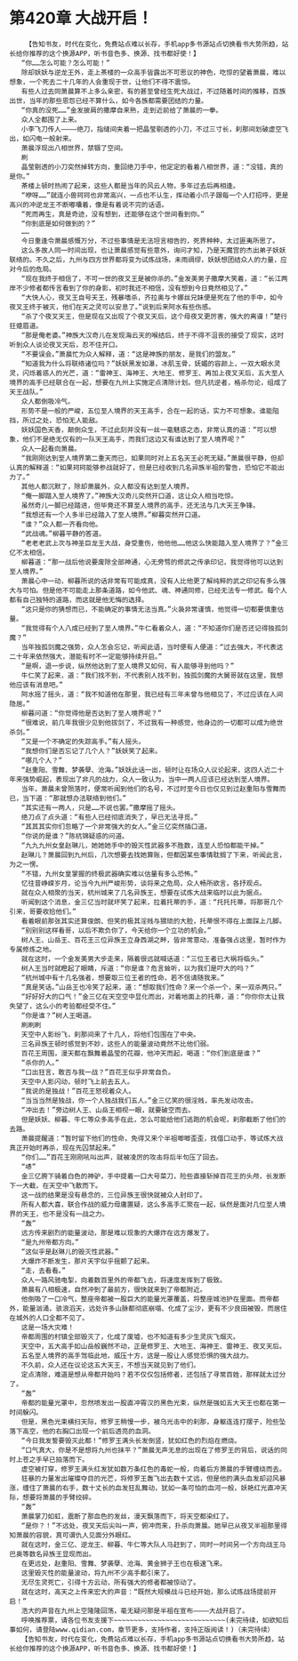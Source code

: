 # 第420章 大战开启！
        【告知书友，时代在变化，免费站点难以长存，手机app多书源站点切换看书大势所趋，站长给你推荐的这个换源APP，听书音色多、换源、找书都好使！】
       “你……怎么可能？怎么可能！”
       除却妖妖与逆龙王外，走上茶楼的一众高手皆露出不可思议的神色，吃惊的望着萧晨，难以想象，一个死去二十几年的人会重现于世，让他们不得不震惊。
       有些人过去同萧晨算不上多么亲密，有的甚至曾经生死大战过，不过随着时间的推移，百族出世，当年的那些恩怨已经不算什么，如今各族都需要团结的力量。
       “你真的没死……”金发披肩的撒摩自来熟，走到近前给了萧晨的一拳。
       众人全都围了上来。
       小李飞刀传人————绝刀，指缝间夹着一把晶莹剔透的小刀，不过三寸长，刹那间划破虚空飞出，如闪电一般射来。
       萧晨浮现出八相世界，禁锢了空间。
       刷
       晶莹剔透的小刀突然掉转方向，重回绝刀手中，他定定的看着八相世界，道：“没错，真的是你。”
       茶楼上顿时热闹了起来，这些人都是当年的风云人物，多年过去后再相逢。
       “咿呀……”就连小兽珂珂也非常高兴，一点也不认生，挥动着小爪子跟每一个人打招呼，更是高兴的冲逆龙王不断嘟囔着，像是有着说不完的话语。
       “死而再生，真是奇迹，没有想到，还能够在这个世间看到你。”
       “你到底是如何做到的？”
       ……
       今日重逢令萧晨感慨万分，不过些事情是无法坦言相告的，死界种种，太过匪夷所思了。
       这么多故人同一时间出现，也让萧晨感觉有些意外，询问才知，乃是天魔宫的杰出弟子妖妖联络的。不久之后，九州与四方世界都将变为试炼战场，未雨绸缪，妖妖想团结众人的力量，应对今后的危局。
       “现在我终于相信了，不可一世的夜叉王是被你杀的。”金发美男子撒摩大笑着，道：“长江两岸不少修者都传言看到了你的身影，初时我还不相信，没有想到今日竟然相见了。”
       “大快人心，夜叉王自号天王，残暴嗜杀，齐拉奥与卡娜丝兄妹便是死在了他的手中，如今夜叉王终于被灭，他们在天之灵可以安息了。”说到后来阿水有些伤感。
       “杀了个夜叉天王，但是现在又出现了个夜叉天后，这个母夜叉更厉害，强大的离谱！”楚行狂蹙眉道。
       “那是俺老婆。”神族大汉奇儿在发现海云天的喉结后，终于不得不沮丧的接受了现实，这时听到众人谈论夜叉天后，忍不住开口。
       “不要误会。”萧晨忙为众人解释，道：“这是神族的朋友，是我们的盟友。”
       “知道我为什么将联络诸位吗？”妖妖黑发如瀑，冰肌玉骨，妩媚的容颜上，一双大眼水灵灵，闪烁着惑人的光芒，道：“雷神王、海神王、大地王、修罗王、再加上夜叉天后，五大至人境界的高手已经联合在一起，想要在九州上实施定点清除计划。但凡抗逆者，格杀勿论，组成了天王战队。”
       众人都倒吸冷气。
       形势不是一般的严峻，五位至人境界的天王高手，合在一起的话，实力不可想象。谁能阻挡，所过之处，恐怕无人能敌。
       妖妖国色天香，颠倒众生，不过此刻并没有一丝一毫魅惑之态，非常认真的道：“可以想象，他们不是绝无仅有的一队天王高手，而我们这边又有谁达到了至人境界呢？”
       众人一起看向萧晨。
       “我刚刚达到至人境界第二重天而已，如果同时对上五名天王必死无疑。”萧晨很平静，但却认真的解释道：“如果珂珂能够参战就好了，但是已经收到几名异族半祖的警告，恐怕它不能出力了。”
       其他人都沉默了，除却萧晨外，众人都没有达到至人境界。
       “俺一脚踏入至人境界了。”神族大汉奇儿突然开口道，这让众人相当吃惊。
       虽然奇儿一脚已经踏进，但毕竟还不算至人境界的高手，还无法与几大天王争锋。
       “我想还有一个人多半已经踏入了至人境界。”柳暮突然开口道。
       “谁？”众人都一齐看向他。
       “武战魂。”柳暮平静的答道。
       “老老老武上次与神圣巨龙王大战，身受重伤，他他他……他这么快能踏入至人境界了？”金三亿不太相信。
       柳暮道：“那一战后他说要废除全部神通，心无旁骛的修武之传承印记，我觉得他可以达到至人境界。”
       萧晨心中一动，柳暮所说的话非常有可能成真，没有人比他更了解纯粹的武之印记有多么强大与可怕。但是他不可能走上那条道路，如今他武、魂、神通同修，已经无法专一修武。每个人都有自己独特的道路，而这就是他无悔的选择。
       “这只是你的猜想而已，不能确定的事情无法当真。”火袅非常谨慎，他觉得一切都要慎重估量。
       “我觉得有个人八成已经到了至人境界。”牛仁看着众人，道：“不知道你们是否还记得独孤剑魔？”
       当年独孤剑魔之强势，众人怎会忘记，听闻此语，当时便有人便道：“过去强大，不代表这二十年来依然强大，潜能有时不一定能够持续开启。”
       “是啊，退一步说，纵然他达到了至人境界又如何，有人能够寻到他吗？”
       牛仁笑了起来，道：“我们找不到，不代表别人找不到，独孤剑魔的大舅哥就在这里，我想他应该有消息吧。”
       阿水摇了摇头，道：“我不知道他在那里，我已经有三年未曾与他相见了，不过应该在人间隐居。”
       柳暮问道：“你觉得他是否达到了至人境界呢？”
       “很难说，前几年我很少见到他拔剑了，不过我有一种感觉，他身边的一切都可以成为绝世杀剑。”
       “又是一个不确定的失踪高手。”有人摇头。
       “我想你们是否忘记了几个人？”妖妖笑了起来。
       “哪几个人？”
       “赵重阳、雪舞、梦袭孽、沧海。”妖妖此话一出，顿时让在场众人议论起来，这四人近二十年来强势崛起，表现出了非凡的战力，众人一致认为，当中一两人应该已经达到至人境界。
       当年，萧晨未曾殒落时，便常听闻到他们的名号，不过时至今日也仅见到过赵重阳与雪舞而已，当下道：“那就想办法联络到他们。”
       “其实还有一两人，只是……不说也罢。”撒摩摇了摇头。
       绝刀点了点头道：“有些人已经彻底消失了，早已无法寻觅。”
       “其其其实你们忽略了一个非常强大的女人。”金三亿突然插口道。
       “你说的是谁？”陈杭锦疑惑的问道。
       “九九九州女皇赵琳儿，她她她手中的毁灭性武器多不胜数，连至人恐怕都能干掉。”
       赵琳儿？萧晨回到九州后，几次想要去找她算账，但都因某些事情耽搁了下来，听闻此言，为之一愣。
       “不错，九州女皇掌握的终极武器确实难以估量有多么恐怖。”
       忆往昔峥嵘岁月，论当今九州严峻形势，谈将来之危局，众人畅所欲言，各抒观点。
       就在众人相聚的当天，杭州城来了几名异族王，想要在试炼大战来临时以此为据点。
       听闻到这个消息，金三亿当时就坏笑了起来，拉着托蒂的手，道：“托托托蒂，将那哥几个引来，哥要收拾他们。”
       看着眼前那张其实还算俊朗、但笑的极其淫贱与猥琐的大脸，托蒂恨不得在上面踩上几脚。
       “别别别这样看哥，以后不欺负你了，今天给你一个立功的机会。”
       树人王、山岳王、百花王三位异族王立身西湖之畔，皆非常意动，准备强占这里，暂时作为专属修炼之地。
       就在这时，一个金发美男大步走来，隔着很远就喊话道：“三位王者已大祸将临头。”
       树人王当时就瞪起了眼睛，斥道：“你是谁？危言耸听，以为我们是吓大的吗？”
       “杭州城中有十几名强者，想要取三位王者的性命，若不信请随我来。”
       “真是笑话。”山岳王也冷笑了起来，道：“想取我们性命？来一个杀一个，来一双杀两只。”
       “好好好大的口气！”金三亿在天空空中显化而出，对着地面上的托蒂，道：“你你你太让我失望了，这么小的考验都经受不住。”
       “你是谁？”树人王喝道。
       刷刷刷
       天空中人影纷飞，刹那间来了十几人，将他们包围在了中央。
       三名异族王顿时感觉到不妙，这些人的能量波动竟然不比他们弱。
       百花王周围，漫天都在飘舞着晶莹的花瓣，他冲天而起，喝道：“你们到底是谁？”
       “杀你的人。”
       “口出狂言，敢否与我一战？”百花王似乎非常自负。
       天空中人影闪动，顿时飞上前去五人。
       “我说的是独战！”百花王怒视着众人。
       “当当当然是独战，你一个人独战我们五人。”金三亿笑的很淫贱，率先发动攻击。
       “冲出去！”旁边树人王、山岳王相视一眼，就要破空而去。
       但是妖妖、柳暮、牛仁等众多高手在此，怎么可能给他们逃跑的机会呢，刹那截断了他们的去路。
       萧晨提醒道：“暂时留下他们的性命，免得又来个半祖唧唧歪歪，找借口动手，等试炼大战真正开始时再杀，现在先囚禁起来。”
       “你们……”百花王刚刚吼叫出声，就被凌厉的攻击将后半句压了回去。
       “哧”
       金三亿胯下骑着白色的神驴，手中提着一口大号菜刀，险些直接斩掉百花王的头颅，长发断下一大截，在天空中飞散而下。
       这一战的结果是没有悬念的，三位异族王很快就被众人封印了。
       所有人都大喜，联合作战的威力毋庸置疑，这么多高手汇聚在一起，纵然是面对几位至人境界的天王，也不是没有一战之力。
       “轰”
       远方传来剧烈的能量波动，那是难以现象的大爆炸在远方爆发了。
       “是九州帝都方向。”
       “这似乎是赵琳儿的毁灭性武器。”
       大爆炸不断发生，那片天宇似乎摇颤了起来。
       “走，去看看。”
       众人一路风驰电掣，向着数百里外的帝都飞去，将速度发挥到了极致。
       萧晨有八相极速，自然冲到了最前方，很快就来到了帝都附近。
       他倒吸了一口冷气，整座帝都被一股巨大的能量光罩覆盖，将整座城池护在里面。而帝都外，能量汹涌，骇浪滔天，远处许多山脉都彻底崩塌、化成了尘沙，更有不少良田被毁，而居住在城外的人口全都不见了。
       这是一场大灾难！
       帝都周围的村镇全部毁灭了，化成了废墟，也不知道有多少生灵灰飞烟灭。
       天空中，五大高手如山岳般巍然不动，正是修罗王、大地王、海神王、雷神王、夜叉天后。
       五名至人境界的高手驾临此地，威压十方，这是一股让人感觉恐惧的强大战力。
       不久前，众人还在议论这五大天王，不想当天就见到了他们。
       定点清除，难道是想从帝都开始吗？若不仅仅包括修者，还包括了寻常百姓，那样就太过分了。
       “轰”
       帝都的能量光罩中，忽然喷发出一股直冲霄汉的黑色光束，纵然是强如五大天王也都在第一时间躲闪。
       但是，黑色光束横扫天际，修罗王稍慢一步，被乌光击中的刹那，身躯连连打摆子，险些坠落下高空，他的右胸口出现一个前后透亮的血洞。
       “今日我发誓要毁灭此都！”修罗王满头长发倒竖，犹如红色的烈焰在燃烧。
       “口气真大，你是不是想将九州也抹平？”萧晨无声无息的出现在了修罗王的背后，说话的同时上苍之手早已拍落而下。
       虚空被打穿，修罗王满头红发犹如数万条红色的毒蛇一般，向着后方萧晨的手臂缠绕而去。
       狂暴的力量发出璀璨夺目的光芒，将修罗王轰飞出去数十丈远，但是他的满头血发却迎风暴涨，缠住了萧晨的右手，数十丈长的血发狂乱舞动，犹如一条可怕的血河一般，妖艳红光直冲天际，想要将萧晨的手臂绞碎。
       “轰”
       萧晨掌刀如虹，震断了那血色的发丝，漫天飘落而下，将天空都染红了。
       “是你？！”不远处，夜叉天后尖叫一声，俯冲而来，扑杀向萧晨。她早已从夜叉半祖那里得知萧晨的容貌，真可谓仇人见面分外眼红。
       就在这时，金三亿、逆龙王、柳暮、牛仁等大队人马赶到了，同时一时间另一个方向战王马巴奥等数名异族王显现而出。
       在更远处，赵重阳、雪舞、梦袭孽、沧海、黄金狮子王也在极速飞来。
       这里毁灭性的能量波动，将九州不少高手都引来了。
       无尽生灵死亡，引得十方云动，所有强大的修者都被惊动了。
       就在这时，高天之上传来宏大的声音：“既然大规模战斗已经开始，那么试炼战场提前开启！”
       浩大的声音在九州上空隆隆回荡，毫无疑问那是半祖在宣布————大战开启了。
       呼唤推荐票，请各位书友支援下~~~~~~~~~~~~~~~~~~~~~~~~~~~~(未完待续，如欲知后事如何，请登陆www.qidian.com，章节更多，支持作者，支持正版阅读！)（未完待续）
       【告知书友，时代在变化，免费站点难以长存，手机app多书源站点切换看书大势所趋，站长给你推荐的这个换源APP，听书音色多、换源、找书都好使！】